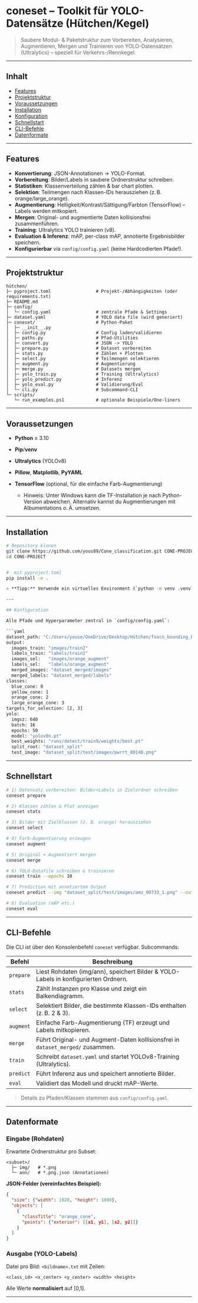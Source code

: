 # coneset – Toolkit für YOLO-Datensätze (Hütchen/Kegel)

> Saubere Modul- & Paketstruktur zum Vorbereiten, Analysieren, Augmentieren, Mergen und Trainieren von YOLO-Datensätzen (Ultralytics) – speziell für Verkehrs-/Rennkegel.

---

## Inhalt

* [Features](#features)
* [Projektstruktur](#projektstruktur)
* [Voraussetzungen](#voraussetzungen)
* [Installation](#installation)
* [Konfiguration](#konfiguration)
* [Schnellstart](#schnellstart)
* [CLI-Befehle](#cli-befehle)
* [Datenformate](#datenformate)
---

## Features

* **Konvertierung**: JSON-Annotationen → YOLO-Format.
* **Vorbereitung**: Bilder/Labels in saubere Ordnerstruktur schreiben.
* **Statistiken**: Klassenverteilung zählen & bar chart plotten.
* **Selektion**: Teilmengen nach Klassen-IDs herausziehen (z. B. orange/large\_orange).
* **Augmentierung**: Helligkeit/Kontrast/Sättigung/Farbton (TensorFlow) – Labels werden mitkopiert.
* **Mergen**: Original- und augmentierte Daten kollisionsfrei zusammenführen.
* **Training**: Ultralytics YOLO trainieren (v8).
* **Evaluation & Inferenz**: mAP, per-class mAP, annotierte Ergebnisbilder speichern.
* **Konfigurierbar** via `config/config.yaml` (keine Hardcodierten Pfade!).

---

## Projektstruktur

```
hütchen/
├─ pyproject.toml                 # Projekt-/Abhängigkeiten (oder requirements.txt)
├─ README.md
├─ config/
│  └─ config.yaml                 # zentrale Pfade & Settings
├─ dataset.yaml                   # YOLO data file (wird generiert)
├─ coneset/                       # Python-Paket
│  ├─ __init__.py
│  ├─ config.py                   # Config laden/validieren
│  ├─ paths.py                    # Pfad-Utilities
│  ├─ convert.py                  # JSON -> YOLO
│  ├─ prepare.py                  # Dataset vorbereiten
│  ├─ stats.py                    # Zählen + Plotten
│  ├─ select.py                   # Teilmengen selektieren
│  ├─ augment.py                  # Augmentierung
│  ├─ merge.py                    # Datasets mergen
│  ├─ yolo_train.py               # Training (Ultralytics)
│  ├─ yolo_predict.py             # Inferenz
│  ├─ yolo_eval.py                # Validierung/Eval
│  └─ cli.py                      # Subcommand-CLI
└─ scripts/
   └─ run_examples.ps1            # optionale Beispiele/One-liners
```

---

## Voraussetzungen

* **Python** ≥ 3.10
* **Pip**/**venv**
* **Ultralytics** (YOLOv8)
* **Pillow**, **Matplotlib**, **PyYAML**
* **TensorFlow** (optional, für die einfache Farb-Augmentierung)

  * Hinweis: Unter Windows kann die TF-Installation je nach Python-Version abweichen. Alternativ kannst du Augmentierungen mit Albumentations o. Ä. umsetzen.

---

## Installation

```bash
# Repository klonen
git clone https://github.com/yous89/Cone_classification.git CONE-PROJECT
cd CONE-PROJECT


#  mit pyproject.toml
pip install -e .

> **Tipp:** Verwende ein virtuelles Environment (`python -m venv .venv` & `source .venv/bin/activate` bzw. `./.venv/Scripts/activate`).

---

## Konfiguration

Alle Pfade und Hyperparameter zentral in `config/config.yaml`:

```yaml
dataset_path: "C:/Users/youse/OneDrive/Desktop/Hütchen/fsoco_bounding_boxes_train"
output:
  images_train: "images/train2"
  labels_train: "labels/train2"
  images_sel:   "images/orange_augment"
  labels_sel:   "labels/orange_augment"
  merged_images: "dataset_merged/images"
  merged_labels: "dataset_merged/labels"
classes:
  blue_cone: 0
  yellow_cone: 1
  orange_cone: 2
  large_orange_cone: 3
targets_for_selection: [2, 3]
yolo:
  imgsz: 640
  batch: 16
  epochs: 50
  model: "yolov8n.pt"
  best_weights: "runs/detect/train9/weights/best.pt"
  split_root: "dataset_split"
  test_image: "dataset_split/test/images/pwrrt_00148.png"
```

---

## Schnellstart

```bash
# 1) Datensatz vorbereiten: Bilder+Labels in Zielordner schreiben
coneset prepare

# 2) Klassen zählen & Plot anzeigen
coneset stats

# 3) Bilder mit Zielklassen (z. B. orange) herausziehen
coneset select

# 4) Farb-Augmentierung erzeugen
coneset augment

# 5) Original + Augmentiert mergen
coneset merge

# 6) YOLO-Datafile schreiben & trainieren
coneset train --epochs 10

# 7) Prediction mit annotiertem Output
coneset predict --img "dataset_split/test/images/amz_00733_1.png" --out runs/predict_cli

# 8) Evaluation (mAP etc.)
coneset eval
```

---

## CLI-Befehle

Die CLI ist über den Konsolenbefehl `coneset` verfügbar. Subcommands:

| Befehl    | Beschreibung                                                                        |
| --------- | ----------------------------------------------------------------------------------- |
| `prepare` | Liest Rohdaten (img/ann), speichert Bilder & YOLO-Labels in konfigurierten Ordnern. |
| `stats`   | Zählt Instanzen pro Klasse und zeigt ein Balkendiagramm.                            |
| `select`  | Selektiert Bilder, die bestimmte Klassen-IDs enthalten (z. B. 2 & 3).               |
| `augment` | Einfache Farb-Augmentierung (TF) erzeugt und Labels mitkopieren.                    |
| `merge`   | Führt Original- und Augment-Daten kollisionsfrei in `dataset_merged/` zusammen.     |
| `train`   | Schreibt `dataset.yaml` und startet YOLOv8-Training (Ultralytics).                  |
| `predict` | Führt Inferenz aus und speichert annotierte Bilder.                                 |
| `eval`    | Validiert das Modell und druckt mAP-Werte.                                          |

> Details zu Pfaden/Klassen stammen aus `config/config.yaml`.

---

## Datenformate

### Eingabe (Rohdaten)

Erwartete Ordnerstruktur pro Subset:

```
<subset>/
  ├─ img/   # *.png
  └─ ann/   # *.png.json (Annotationen)
```

**JSON-Felder (vereinfachtes Beispiel):**

```json
{
  "size": {"width": 1920, "height": 1080},
  "objects": [
    {
      "classTitle": "orange_cone",
      "points": {"exterior": [[x1, y1], [x2, y2]]}
    }
  ]
}
```

### Ausgabe (YOLO-Labels)

Datei pro Bild: `<bildname>.txt` mit Zeilen:

```
<class_id> <x_center> <y_center> <width> <height>
```

Alle Werte **normalisiert** auf \[0,1].

---
